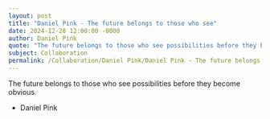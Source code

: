 ```yaml
---
layout: post
title: "Daniel Pink - The future belongs to those who see"
date: 2024-12-28 12:00:00 -0000
author: Daniel Pink
quote: "The future belongs to those who see possibilities before they become obvious."
subject: Collaboration
permalink: /Collaboration/Daniel Pink/Daniel Pink - The future belongs to those who see
---
```


The future belongs to those who see possibilities before they become obvious.

- Daniel Pink
